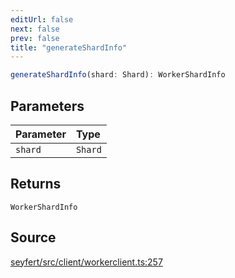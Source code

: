 ```yaml
---
editUrl: false
next: false
prev: false
title: "generateShardInfo"
---
```


```ts
generateShardInfo(shard: Shard): WorkerShardInfo
```

## Parameters

| Parameter | Type |
| :------ | :------ |
| `shard` | `Shard` |

## Returns

`WorkerShardInfo`

## Source

[seyfert/src/client/workerclient.ts:257](https://github.com/potoland/potocuit/blob/c4fb0c1/src/client/workerclient.ts#L257)
